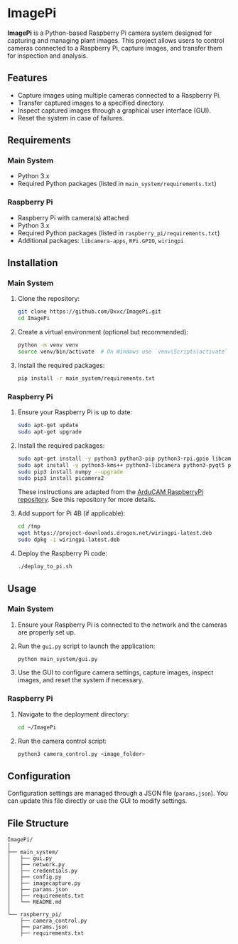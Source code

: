# ImagePi

**ImagePi** is a Python-based Raspberry Pi camera system designed for capturing and managing plant images. This project allows users to control cameras connected to a Raspberry Pi, capture images, and transfer them for inspection and analysis.

## Features

- Capture images using multiple cameras connected to a Raspberry Pi.
- Transfer captured images to a specified directory.
- Inspect captured images through a graphical user interface (GUI).
- Reset the system in case of failures.

## Requirements

### Main System

- Python 3.x
- Required Python packages (listed in `main_system/requirements.txt`)

### Raspberry Pi

- Raspberry Pi with camera(s) attached
- Python 3.x
- Required Python packages (listed in `raspberry_pi/requirements.txt`)
- Additional packages: `libcamera-apps`, `RPi.GPIO`, `wiringpi`

## Installation

### Main System

1. Clone the repository:

    ```bash
    git clone https://github.com/Dxxc/ImagePi.git
    cd ImagePi
    ```

2. Create a virtual environment (optional but recommended):

    ```bash
    python -m venv venv
    source venv/bin/activate  # On Windows use `venv\Scripts\activate`
    ```

3. Install the required packages:

    ```bash
    pip install -r main_system/requirements.txt
    ```

### Raspberry Pi

1. Ensure your Raspberry Pi is up to date:

    ```bash
    sudo apt-get update
    sudo apt-get upgrade
    ```

2. Install the required packages:

    ```bash
    sudo apt-get install -y python3 python3-pip python3-rpi.gpio libcamera-apps wiringpi
    sudo apt install -y python3-kms++ python3-libcamera python3-pyqt5 python3-prctl libatlas-base-dev ffmpeg
    sudo pip3 install numpy --upgrade
    sudo pip3 install picamera2
    ```

    These instructions are adapted from the [ArduCAM RaspberryPi repository](https://github.com/ArduCAM/RaspberryPi.git). See this repository for more details.

3. Add support for Pi 4B (if applicable):

    ```bash
    cd /tmp
    wget https://project-downloads.drogon.net/wiringpi-latest.deb
    sudo dpkg -i wiringpi-latest.deb
    ```

4. Deploy the Raspberry Pi code:

    ```bash
    ./deploy_to_pi.sh
    ```
## Usage

### Main System

1. Ensure your Raspberry Pi is connected to the network and the cameras are properly set up.
2. Run the `gui.py` script to launch the application:

    ```bash
    python main_system/gui.py
    ```

3. Use the GUI to configure camera settings, capture images, inspect images, and reset the system if necessary.

### Raspberry Pi

1. Navigate to the deployment directory:

    ```bash
    cd ~/ImagePi
    ```

2. Run the camera control script:

    ```bash
    python3 camera_control.py <image_folder>
    ```

## Configuration

Configuration settings are managed through a JSON file (`params.json`). You can update this file directly or use the GUI to modify settings.

## File Structure

```plaintext
ImagePi/
│
├── main_system/
│   ├── gui.py
│   ├── network.py
│   ├── credentials.py
│   ├── config.py
│   ├── imagecapture.py
│   ├── params.json
│   ├── requirements.txt
│   └── README.md
│
└── raspberry_pi/
    ├── camera_control.py
    ├── params.json
    ├── requirements.txt


